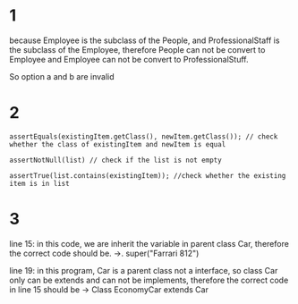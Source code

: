 # 1

because Employee is the subclass of the People, and ProfessionalStaff is the subclass of the Employee, therefore People can not be convert to Employee and Employee can not be convert to ProfessionalStuff.

So option a and b are invalid



# 2

```
assertEquals(existingItem.getClass(), newItem.getClass()); // check whether the class of existingItem and newItem is equal

assertNotNull(list) // check if the list is not empty

assertTrue(list.contains(existingItem)); //check whether the existing item is in list
```



# 3

line 15: in this code, we are inherit the variable in parent class Car, therefore the correct code should be. ->. super("Farrari 812") 

line 19: in this program, Car is a parent class not a interface, so class Car only can be extends and can not be implements, therefore the correct code in line 15 should be -> Class EconomyCar extends Car


